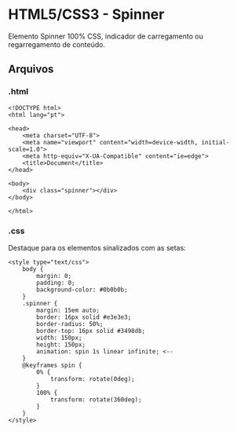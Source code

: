 # HTML5/CSS3 - Spinner

Elemento Spinner 100% CSS, indicador de carregamento ou regarregamento de conteúdo.


## Arquivos

### .html

	<!DOCTYPE html>
    <html lang="pt">

    <head>
        <meta charset="UTF-8">
        <meta name="viewport" content="width=device-width, initial-scale=1.0">
        <meta http-equiv="X-UA-Compatible" content="ie=edge">
        <title>Document</title>
    </head>

    <body>
        <div class="spinner"></div>
    </body>

    </html>

### .css
Destaque para os elementos sinalizados com as setas:

	<style type="text/css">
        body {
            margin: 0;
            padding: 0;
            background-color: #0b0b0b;
        }
        .spinner {
            margin: 15em auto;
            border: 16px solid #e3e3e3;
            border-radius: 50%;
            border-top: 16px solid #3498db;
            width: 150px;
            height: 150px;
            animation: spin 1s linear infinite; <--
        }
        @keyframes spin {
            0% {
                transform: rotate(0deg);
            }
            100% {
                transform: rotate(360deg);
            }
        }
    </style>
